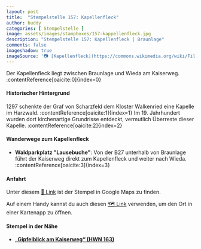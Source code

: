 ```yaml
---
layout: post
title:  "Stempelstelle 157: Kapellenfleck"
author: buddy
categories: [ Stempelstelle ]
image: assets/images/stampboxes/157-kappellenfleck.jpg
description: "Stempelstelle 157: Kapellenfleck | Braunlage"
comments: false
imageshadow: true
imageSource: '📷 [Kapellenfleck](https://commons.wikimedia.org/wiki/File:Kapellenfleck.jpg) von <a href="//commons.wikimedia.org/wiki/User:B.Thomas95" title="User:B.Thomas95">Thomas Binder</a> unter Lizenz [CC BY-SA 4.0](https://creativecommons.org/licenses/by-sa/4.0)'
---
```


Der Kapellenfleck liegt zwischen Braunlage und Wieda am Kaiserweg. :contentReference[oaicite:0]{index=0}

#### Historischer Hintergrund

1297 schenkte der Graf von Scharzfeld dem Kloster Walkenried eine Kapelle im Harzwald. :contentReference[oaicite:1]{index=1} Im 19. Jahrhundert wurden dort kirchenartige Grundrisse entdeckt, vermutlich Überreste dieser Kapelle. :contentReference[oaicite:2]{index=2}

#### Wanderwege zum Kapellenfleck

- **Waldparkplatz "Lausebuche"**: Von der B27 unterhalb von Braunlage führt der Kaiserweg direkt zum Kapellenfleck und weiter nach Wieda. :contentReference[oaicite:3]{index=3}

#### Anfahrt

Unter diesem [📍 Link](https://www.google.com/maps/dir/?api=1&origin=&destination=51.69071%2C%2010.59574) ist der Stempel in Google Maps zu finden.

<div class="android-only">
  Auf einem Handy kannst du auch diesen 
  <a href="geo:51.69071,10.59574">🗺️ Link</a> 
  verwenden, um den Ort in einer Kartenapp zu öffnen.
  <p></p>
</div>

#### Stempel in der Nähe

- [**„Gipfelblick am Kaiserweg“ (HWN 163)**](/stempelstelle-163-gipfelblick-am-kaiserweg)
